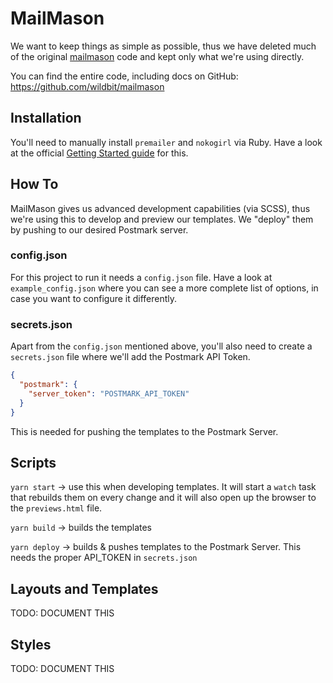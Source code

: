 # MailMason

We want to keep things as simple as possible, thus we have deleted much of the original [mailmason](https://github.com/wildbit/mailmason) code and kept only what we're using directly.

You can find the entire code, including docs on GitHub: https://github.com/wildbit/mailmason

## Installation

You'll need to manually install `premailer` and `nokogirl` via Ruby. Have a look at the official [Getting Started guide](https://github.com/wildbit/mailmason/wiki/Getting-Started) for this.

## How To

MailMason gives us advanced development capabilities (via SCSS), thus we're using this to develop and preview our templates. We "deploy" them by pushing to our desired Postmark server.

### config.json

For this project to run it needs a `config.json` file. Have a look at `example_config.json` where you can see a more complete list of options, in case you want to configure it differently.

### secrets.json

Apart from the `config.json` mentioned above, you'll also need to create a `secrets.json` file where we'll add the Postmark API Token.

```json
{
  "postmark": {
    "server_token": "POSTMARK_API_TOKEN"
  }
}
```

This is needed for pushing the templates to the Postmark Server.

## Scripts

`yarn start` -> use this when developing templates. It will start a `watch` task that rebuilds them on every change and it will also open up the browser to the `previews.html` file.

`yarn build` -> builds the templates

`yarn deploy` -> builds & pushes templates to the Postmark Server. This needs the proper API_TOKEN in `secrets.json`

## Layouts and Templates

TODO: DOCUMENT THIS

## Styles

TODO: DOCUMENT THIS

<!-- MailMason has support for SCSS, and everything that comes with it.

At the moment have just one layout which in turn imports all the re-usable mixins. We have 3 main types of mixins:

1. Components (eg: `_call-to-action.scss`) -> where we'll have the styles specific to just one component
that may be reused among multiple templates

2. Generic styles (eg: `_common.scss`, `_typography.scss`) -> where we have default styles applicable to all templates

3. `_utilities.scss` -> a bunch of micro-classes copied from `Tailwind.css`. These are to be used when we want to make small modifications without inline-ing styles ourselves or creating aditional classes. -->
